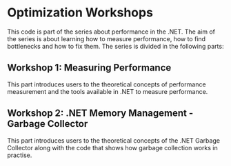 # Optimization Workshops

This code is part of the series about performance in the .NET. The aim of the
series is about learning how to measure performance, how to find bottlenecks
and how to fix them. The series is divided in the following parts:

## Workshop 1: Measuring Performance

This part introduces users to the theoretical concepts of performance measurement
and the tools available in .NET to measure performance.

## Workshop 2: .NET Memory Management - Garbage Collector

This part introduces users to the theoretical concepts of the .NET Garbage Collector
along with the code that shows how garbage collection works in practise.